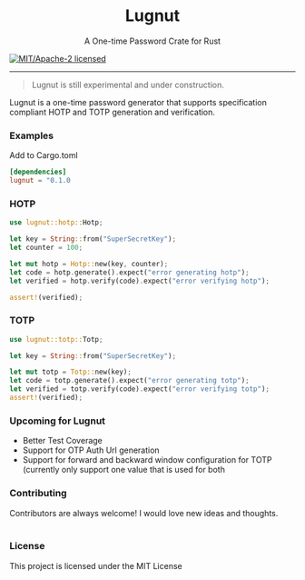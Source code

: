 <!-- <p align="center"><img src="logo.png" /></p> -->

<h1 align="center"> Lugnut </h1>

<p align="center"> A One-time Password Crate for Rust</p>

<!-- [![crates.io](https://img.shields.io/crates/v/lugnut.svg)](https://crates.io/crates/reqwest)
[![Documentation](https://docs.rs/reqwest/badge.svg)](https://docs.rs/lugnut) -->
[![MIT/Apache-2 licensed](https://img.shields.io/crates/l/reqwest.svg)](./LICENSE-APACHE)
<!-- [![CI](https://github.com/jayhelton/lugnut/workflows/CI/badge.svg)](https://github.com/seanmonstar/reqwest/actions?query=workflow%3ACI) -->


<hr/>

> Lugnut is still experimental and under construction.

Lugnut is a one-time password generator that supports specification compliant HOTP and TOTP generation and verification. 

<h3> Examples </h3>

<p>Add to Cargo.toml</p>

```toml
[dependencies]
lugnut = "0.1.0
```


<h3> HOTP </h3>

```rust
use lugnut::hotp::Hotp;

let key = String::from("SuperSecretKey");
let counter = 100;

let mut hotp = Hotp::new(key, counter);
let code = hotp.generate().expect("error generating hotp");
let verified = hotp.verify(code).expect("error verifying hotp");

assert!(verified);
```
<h3> TOTP </h3>

```rust
use lugnut::totp::Totp;

let key = String::from("SuperSecretKey");

let mut totp = Totp::new(key);
let code = totp.generate().expect("error generating totp");
let verified = totp.verify(code).expect("error verifying totp");
assert!(verified);
```

<h3> Upcoming for Lugnut</h3>
<ul>
  <li>Better Test Coverage</li>
  <li>Support for OTP Auth Url generation</li>
  <li>Support for forward and backward window configuration for TOTP (currently only support one value that is used for both</li>
</ul>

<h3>Contributing</h3>
Contributors are always welcome! I would love new ideas and thoughts.
<br/><br/>
<h3>License</h3>
This project is licensed under the MIT License
